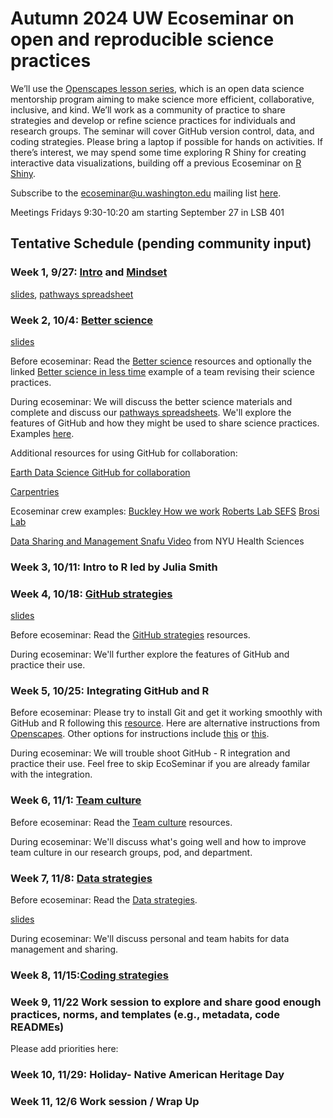 # Autumn 2024 UW Ecoseminar on open and reproducible science practices

We’ll use the [Openscapes lesson series](https://openscapes.github.io/series/), which is an open data science mentorship program aiming to make science more efficient, collaborative, inclusive, and kind. We’ll work as a community of practice to share strategies and develop or refine science practices for individuals and research groups. The seminar will cover GitHub version control, data, and coding strategies. Please bring a laptop if possible for hands on activities. If there’s interest, we may spend some time exploring R Shiny for creating interactive data visualizations, building off a previous Ecoseminar on [R Shiny](https://github.com/ecoseminar).

Subscribe to the ecoseminar@u.washington.edu mailing list [here](http://mailman13.u.washington.edu/mailman/listinfo/ecoseminar).  

Meetings Fridays 9:30-10:20 am starting September 27 in LSB 401

## Tentative Schedule (pending community input)

### Week 1, 9/27: [Intro](https://openscapes.github.io/series/) and [Mindset](https://openscapes.github.io/series/core-lessons/mindset.html)

  [slides](https://docs.google.com/presentation/d/1agmkvF289e0_oC-gqVPXRgvmyP6XeOcMdFtxElhX-YY/edit#slide=id.g2ca54a700e5_0_0), [pathways spreadsheet](https://docs.google.com/spreadsheets/d/16DZqKoqh2q9jM_gKLFW9cq2t_jvSbGkVz3cqywhAY70/edit?gid=0#gid=0)

### Week 2, 10/4: [Better science](https://openscapes.github.io/series/core-lessons/better-science.html)

[slides](https://docs.google.com/presentation/d/1MeDZCRIso6ZPYSKqAwl0LheVpb4ftYHEbidgrSQ8Zfs/edit#slide=id.g1f08e8b5a2d_0_361)

Before ecoseminar: Read the [Better science](https://openscapes.github.io/series/core-lessons/better-science.html) resources and optionally the linked [Better science in less time](https://www.nature.com/articles/s41559-017-0160) example of a team revising their science practices.

During ecoseminar: We will discuss the better science materials and complete and discuss our [pathways spreadsheets](https://docs.google.com/spreadsheets/d/16DZqKoqh2q9jM_gKLFW9cq2t_jvSbGkVz3cqywhAY70/edit?gid=0#gid=0). We'll explore the features of GitHub and how they might be used to share science practices. Examples [here](https://github.com/Openscapes/how_we_work). 

Additional resources for using GitHub for collaboration:

[Earth Data Science GitHub for collaboration](https://www.earthdatascience.org/courses/intro-to-earth-data-science/git-github/github-collaboration/)

[Carpentries](https://carpentries-incubator.github.io/open-science-with-r/09-collaborating/index.html)

Ecoseminar crew examples:
[Buckley How we work](https://github.com/HuckleyLab/how_we_work)
[Roberts Lab SEFS](https://faculty.washington.edu/sr320/)
[Brosi Lab](https://github.com/Brosi-Lab)

[Data Sharing and Management Snafu Video](https://www.youtube.com/watch?v=N2zK3sAtr-4) from NYU Health Sciences

### Week 3, 10/11: Intro to R led by Julia Smith

### Week 4, 10/18: [GitHub strategies](https://openscapes.github.io/series/core-lessons/github/)

[slides](https://docs.google.com/presentation/d/16g6QLhcR9IS1WNN6Kqqb1dk1WhSZmoA2A6OlbzdGlRg/)

Before ecoseminar: Read the [GitHub strategies](https://openscapes.github.io/series/core-lessons/github/) resources.

During ecoseminar: We'll further explore the features of GitHub and practice their use.

### Week 5, 10/25: Integrating GitHub and R

Before ecoseminar: Please try to install Git and get it working smoothly with GitHub and R following this [resource](https://happygitwithr.com/). Here are alternative instructions from [Openscapes](https://rstudio-conf-2020.github.io/r-for-excel/github.html). Other options for instructions include [this](https://r-bio.github.io/intro-git-rstudio/) or [this](https://swcarpentry.github.io/git-novice/). 

During ecoseminar: We will trouble shoot GitHub - R integration and practice their use. Feel free to skip EcoSeminar if you are already familar with the integration.

### Week 6, 11/1: [Team culture](https://openscapes.github.io/series/core-lessons/team-culture.html)

Before ecoseminar: Read the [Team culture](https://openscapes.github.io/series/core-lessons/team-culture.html) resources.

During ecoseminar: We'll discuss what's going well and how to improve team culture in our research groups, pod, and department.

### Week 7, 11/8: [Data strategies](https://openscapes.github.io/series/core-lessons/data-strategies.html)

Before ecoseminar: Read the [Data strategies](https://openscapes.github.io/series/core-lessons/data-strategies.html).

[slides](https://docs.google.com/presentation/d/1iQ0UMP3jad9mC2ppH9XvhBKIBF8UZsy7phjizoNNn04/edit#slide=id.g313198837e9_0_0)

During ecoseminar: We'll discuss personal and team habits for data management and sharing.

### Week 8, 11/15:[Coding strategies](https://openscapes.github.io/series/core-lessons/coding-strategies.html)        	

### Week 9, 11/22 Work session to explore and share good enough practices, norms, and templates (e.g., metadata, code READMEs)

Please add priorities here:

### Week 10, 11/29: Holiday- Native American Heritage Day

### Week 11, 12/6 Work session / Wrap Up


